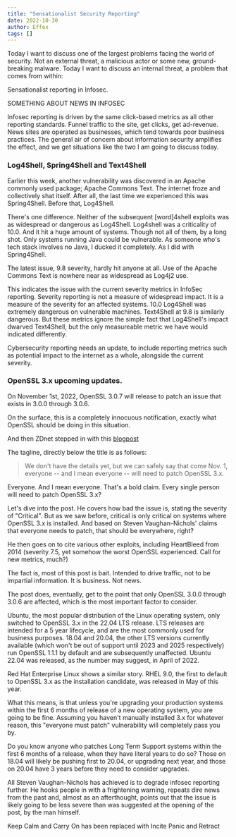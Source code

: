 ```yaml
---
title: "Sensationalist Security Reporting"
date: 2022-10-30
author: Effex
tags: []
---
```


Today I want to discuss one of the largest problems facing the world of security. Not an external threat, a malicious actor or some new, ground-breaking malware. Today I want to discuss an internal threat, a problem that comes from within:

Sensationalist reporting in Infosec.

SOMETHING ABOUT NEWS IN INFOSEC

Infosec reporting is driven by the same click-based metrics as all other reporting standards. Funnel traffic to the site, get clicks, get ad-revenue. News sites are operated as businesses, which tend towards poor business practices. The general air of concern about information security amplifies the effect, and we get situations like the two I am going to discuss today.

### Log4Shell, Spring4Shell and Text4Shell

Earlier this week, another vulnerability was discovered in an Apache commonly used package; Apache Commons Text. The internet froze and collectively shat itself. After all, the last time we experienced this was Spring4Shell. Before that, Log4Shell.

There's one difference. Neither of the subsequent [word]4shell exploits was as widespread or dangerous as Log4Shell. Log4shell was a criticality of 10.0. And it hit a huge amount of systems. Though not all of them, by a long shot. Only systems running Java could be vulnerable. As someone who's tech stack involves no Java, I ducked it completely. As I did with Spring4Shell.

The latest issue, 9.8 severity, hardly hit anyone at all. Use of the Apache Commons Text is nowhere near as widespread as Log4j2 use.

This indicates the issue with the current severity metrics in InfoSec reporting. Severity reporting is not a measure of widespread impact. It is a measure of the severity for an affected systems. 10.0 Log4Shell was extremely dangerous on vulnerable machines. Text4Shell at 9.8 is similarly dangerous. But these metrics ignore the simple fact that Log4Shell's impact dwarved Text4Shell, but the only measureable metric we have would indicated differently.

Cybersecurity reporting needs an update, to include reporting metrics such as potential impact to the internet as a whole, alongside the current severity.

### OpenSSL 3.x upcoming updates.

On November 1st, 2022, OpenSSL 3.0.7 will release to patch an issue that exists in 3.0.0 through 3.0.6.

On the surface, this is a completely innocuous notification, exactly what OpenSSL should be doing in this situation.

And then ZDnet stepped in with this [blogpost](https://www.zdnet.com/article/openssl-warns-of-critical-security-vulnerability-with-upcoming-patch/)

The tagline, directly below the title is as follows:

> We don't have the details yet, but we can safely say that come Nov. 1, everyone -- and I mean everyone -- will need to patch OpenSSL 3.x.

Everyone. And I mean everyone. That's a bold claim. Every single person will need to patch OpenSSL 3.x?

Let's dive into the post. He covers how bad the issue is, stating the severity of "Critical". But as we saw before, critical is only critical on systems where OpenSSL 3.x is installed. And based on Steven Vaughan-Nichols' claims that everyone needs to patch, that should be everywhere, right?

He then goes on to cite various other exploits, including HeartBleed from 2014 (severity 7.5, yet somehow the worst OpenSSL experienced. Call for new metrics, much?) 

The fact is, most of this post is bait. Intended to drive traffic, not to be impartial information. It is business. Not news.

The post does, eventually, get to the point that only OpenSSL 3.0.0 through 3.0.6 are affected, which is the most important factor to consider.

Ubuntu, the most popular distribution of the Linux operating system, only switched to OpenSSL 3.x in the 22.04 LTS release. LTS releases are intended for a 5 year lifecycle, and are the most commonly used for business purposes. 18.04 and 20.04, the other LTS versions currently available (which won't be out of support until 2023 and 2025 respectively) run OpenSSL 1.1.1 by default and are subsequently unaffected. Ubuntu 22.04 was released, as the number may suggest, in April of 2022.

Red Hat Enterprise Linux shows a similar story. RHEL 9.0, the first to default to OpenSSL 3.x as the installation candidate, was released in May of this year.

What this means, is that unless you're upgrading your production systems within the first 6 months of release of a new operating system, you are going to be fine. Assuming you haven't manually installed 3.x for whatever reason, this "everyone must patch" vulnerability will completely pass you by.

Do you know anyone who patches Long Term Support systems within the first 6 months of a release, when they have literal years to do so? Those on 18.04 will likely be pushing first to 20.04, or upgrading next year, and those on 20.04 have 3 years before they need to consider upgrades.

All Steven Vaughan-Nichols has achieved is to degrade infosec reporting further. He hooks people in with a frightening warning, repeats dire news from the past and, almost as an afterthought, points out that the issue is likely going to be less severe than was suggested at the opening of the post, by the man himself.

Keep Calm and Carry On has been replaced with Incite Panic and Retract